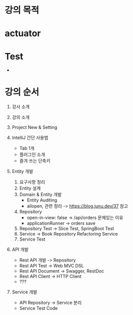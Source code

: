 
# 강의 목적



# actuator



# Test
* 

# 강의 순서
1. 강사 소개
2. 강의 소개
3. Project New & Setting
4. IntelliJ 간단 사용법
    * Tab 1개
    * 플러그인 소개
    * 즐겨 쓰는 단축키
5. Entity 개발
    1. 요구사항 정리
    2. Entity 설계
    3. Domain & Entity 개발
        * Entity Auditing
        * allopen, 관련 정리 -> https://blog.junu.dev/37 참고
    4. Repository
        * open-in-view: false -> /api/orders 문제있는 이유
        * applicationRunner -> orders save
    5. Repository Test  -> Slice Test, SpringBoot Test
    6. Service -> Book Repository Refactoring Service
    7. Service Test
6. API 개발
    * Rest API 개발 -> Repository
    * Rest API Test -> Web MVC DSL
    * Rest API Document -> Swagger, RestDoc
    * Rest API Client -> HTTP Client
    * ???
    
7. Service 개발
    * API Repository -> Service 분리
    * Service Test Code
    
